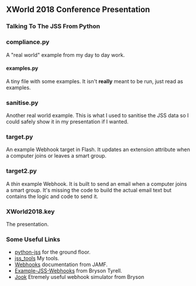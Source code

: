 ## XWorld 2018 Conference Presentation

### Talking To The JSS From Python

### compliance.py

A "real world" example from my day to day work.

#### examples.py

A tiny file with some examples. It isn't **really** meant to be run, just read as examples.

### sanitise.py

Another real world example. This is what I used to sanitise the JSS data so I could safely show it in my presentation if I wanted.

### target.py

An example Webhook target in Flash. It updates an extension attribute when
a computer joins or leaves a smart group.

### target2.py

A _thin_ example Webhook. It is built to send an email when a computer joins
a smart group. It's missing the code to build the actual email text but
contains the logic and code to send it.

### XWorld2018.key

The presentation.

### Some Useful Links

- [python-jss](https://github.com/jssimporter/python-jss) for the ground floor.
- [jss_tools](https://github.com/Honestpuck/jss_tools) My tools.
- [Webhooks](http://developer.jamf.com/webhooks) documentation from JAMF.
- [Example-JSS-Webhooks](https://github.com/brysontyrrell/Example-JSS-Webhooks) from Bryson Tyrell.
- [Jook](https://github.com/brysontyrrell/Jook) Etremely useful webhook simulator from Bryson
